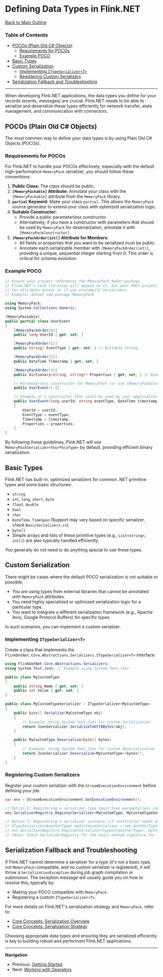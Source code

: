# Defining Data Types in Flink.NET

[Back to Main Outline](./Wiki-Structure-Outline.md)

### Table of Contents
- [POCOs (Plain Old C# Objects)](#pocos-plain-old-c-objects)
  - [Requirements for POCOs](#requirements-for-pocos)
  - [Example POCO](#example-poco)
- [Basic Types](#basic-types)
- [Custom Serialization](#custom-serialization)
  - [Implementing `ITypeSerializer<T>`](#implementing-itypeserializert)
  - [Registering Custom Serializers](#registering-custom-serializers)
- [Serialization Fallback and Troubleshooting](#serialization-fallback-and-troubleshooting)

---

When developing Flink.NET applications, the data types you define for your records (events, messages) are crucial. Flink.NET needs to be able to serialize and deserialize these types efficiently for network transfer, state management, and communication with connectors.

## POCOs (Plain Old C# Objects)

The most common way to define your data types is by using Plain Old C# Objects (POCOs).

### Requirements for POCOs

For Flink.NET to handle your POCOs effectively, especially with the default high-performance `MemoryPack` serializer, you should follow these conventions:

1.  **Public Class:** The class should be public.
2.  **`[MemoryPackable]` Attribute:** Annotate your class with the `[MemoryPackable]` attribute from the `MemoryPack` library.
3.  **`partial` Keyword:** Make your class `partial`. This allows the `MemoryPack` source generator to extend your class with optimized serialization logic.
4.  **Suitable Constructor:**
    *   Provide a public parameterless constructor.
    *   Alternatively, if you have a constructor with parameters that should be used by `MemoryPack` for deserialization, annotate it with `[MemoryPackConstructor]`.
5.  **`[MemoryPackOrder(int)]` Attribute for Members:**
    *   All fields or properties that you want to be serialized must be public.
    *   Annotate each serializable member with `[MemoryPackOrder(int)]`, providing a unique, sequential integer starting from 0. This order is critical for schema evolution.

### Example POCO

```csharp
// Ensure your project references the MemoryPack NuGet package.
// Flink.NET's core libraries will depend on it, but your POCO project might also need a direct reference
// for attribute access or if you precompile serializers.
// Example: dotnet add package MemoryPack

using MemoryPack;
using System.Collections.Generic;

[MemoryPackable]
public partial class UserEvent
{
    [MemoryPackOrder(0)]
    public long UserId { get; set; }

    [MemoryPackOrder(1)]
    public string? EventType { get; set; } // Nullable string

    [MemoryPackOrder(2)]
    public DateTime Timestamp { get; set; }

    [MemoryPackOrder(3)]
    public Dictionary<string, string>? Properties { get; set; } // Example of a complex type

    // Parameterless constructor for MemoryPack (or use [MemoryPackConstructor] on another)
    public UserEvent() {}

    // Example of a constructor that could be used by your application logic
    public UserEvent(long userId, string eventType, DateTime timestamp, Dictionary<string, string>? properties = null)
    {
        UserId = userId;
        EventType = eventType;
        Timestamp = timestamp;
        Properties = properties;
    }
}
```

By following these guidelines, Flink.NET will use `MemoryPackSerializer<YourPocoType>` by default, providing efficient binary serialization.

## Basic Types

Flink.NET has built-in, optimized serializers for common .NET primitive types and some basic structures:
*   `string`
*   `int`, `long`, `short`, `byte`
*   `float`, `double`
*   `bool`
*   `char`
*   `DateTime`, `TimeSpan` (Support may vary based on specific serializer, check `BasicSerializers.cs`)
*   `byte[]`
*   Simple arrays and lists of these primitive types (e.g., `List<string>`, `int[]`) are also typically handled efficiently.

You generally do not need to do anything special to use these types.

## Custom Serialization

There might be cases where the default POCO serialization is not suitable or possible:
*   You are using types from external libraries that cannot be annotated with `MemoryPack` attributes.
*   You need highly specialized or optimized serialization logic for a particular type.
*   You want to integrate a different serialization framework (e.g., Apache Avro, Google Protocol Buffers) for specific types.

In such scenarios, you can implement a custom serializer.

### Implementing `ITypeSerializer<T>`

Create a class that implements the `FlinkDotNet.Core.Abstractions.Serializers.ITypeSerializer<T>` interface:

```csharp
using FlinkDotNet.Core.Abstractions.Serializers;
using System.Text.Json; // Example using System.Text.Json

public class MyCustomType
{
    public string Name { get; set; }
    public int Value { get; set; }
}

public class MyCustomTypeSerializer : ITypeSerializer<MyCustomType>
{
    public byte[] Serialize(MyCustomType obj)
    {
        // Example: Using System.Text.Json for custom serialization
        return JsonSerializer.SerializeToUtf8Bytes(obj);
    }

    public MyCustomType Deserialize(byte[] bytes)
    {
        // Example: Using System.Text.Json for custom deserialization
        return JsonSerializer.Deserialize<MyCustomType>(bytes)!;
    }
}
```

### Registering Custom Serializers

Register your custom serializer with the `StreamExecutionEnvironment` before defining your job:

```csharp
var env = StreamExecutionEnvironment.GetExecutionEnvironment();

// Option 1: Registering a serializer type (must have parameterless constructor)
env.SerializerRegistry.RegisterSerializer<MyCustomType, MyCustomTypeSerializer>();

// Option 2: Registering a serializer instance (if constructor needs arguments)
// ITypeSerializer<AnotherType> myInstanceSerializer = new AnotherTypeSerializer("config_value");
// env.SerializerRegistry.RegisterSerializer(typeof(AnotherType), myInstanceSerializer);
// (Note: Check SerializerRegistry for the exact method signature for instance registration)
```

## Serialization Fallback and Troubleshooting

If Flink.NET cannot determine a serializer for a type (it's not a basic type, not `MemoryPack`-compatible, and no custom serializer is registered), it will throw a `SerializationException` during job graph compilation or submission. The exception message will usually guide you on how to resolve this, typically by:
*   Making your POCO compatible with `MemoryPack`.
*   Registering a custom `ITypeSerializer<T>`.

For more details on Flink.NET's serialization strategy and `MemoryPack`, refer to:
*   [Core Concepts: Serialization Overview](./Core-Concepts-Serialization.md)
*   [Core Concepts: Serialization Strategy](./Core-Concepts-Serialization-Strategy.md)

Choosing appropriate data types and ensuring they are serialized efficiently is key to building robust and performant Flink.NET applications.

---
**Navigation**
*   Previous: [Getting Started](./Getting-Started.md)
*   Next: [Working with Operators](./Developing-Operators.md)
